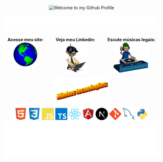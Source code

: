 <!-- "Hero" Header -->
<div align="center">
  <img src="https://github.com/BrunnerLivio/brunnerlivio/blob/master/images/welcome.png?raw=true" style="max-width: 100%;" alt="Welcome to my Github Profile" />
  <br />
  <br />
  <img height="50" alt="Me chamo Guilherme" src="images/personal_note.svg" />
  <br />
  <br />
</div>

<!-- Social -->
<div align="center" style="display:flex; justify-content:center; gap:40px; align-items:flex-start;">
  
  <div align="center">
    <strong>Acesse meu site:</strong>
    <br />
    <a href="https://portifolio-guilherme-eosin.vercel.app/">
      <img src="images/globe.gif" alt="Globe" height="80">
    </a>
  </div>

  <div align="center">
    <strong>Veja meu Linkedin:</strong>
    <br />
    <a href="https://www.linkedin.com/in/guilhermebrasill/">
      <img src="images/linkedin.gif" alt="Linkedin" height="100">
    </a>
  </div>

  <div align="center">
    <strong>Escute músicas legais:</strong>
    <br />
    <a href="https://www.youtube.com/watch?v=hN5X4kGhAtU&list=RDhN5X4kGhAtU&start_radio=1">
      <img src="images/music.gif" alt="Music" height="100">
    </a>
  </div>

</div>

<p align="center">
  <img height="80" src="/images/wordart.png" alt="WordArt Title" />
</p>

<div align="center">
  <img title="HTML5" alt="HTML" height="40" width="40" src="https://raw.githubusercontent.com/devicons/devicon/master/icons/html5/html5-original.svg">
  <img title="CSS3" alt="CSS" height="40" width="40" src="https://raw.githubusercontent.com/devicons/devicon/master/icons/css3/css3-original.svg">
  <img title="JavaScript" alt="Js" height="40" width="40" src="https://raw.githubusercontent.com/devicons/devicon/master/icons/javascript/javascript-plain.svg">
  <img title="TypeScript" alt="Ts" height="40" width="40" src="https://raw.githubusercontent.com/devicons/devicon/master/icons/typescript/typescript-plain.svg">
  <img title="React" alt="React" height="40" width="40" src="https://raw.githubusercontent.com/devicons/devicon/master/icons/react/react-original.svg">
  <img title="Angular" alt="Angular" height="40" width="40" src="https://raw.githubusercontent.com/devicons/devicon/master/icons/angularjs/angularjs-original.svg">
  <img title="Next.js" alt="Next.js" height="40" width="40" src="https://raw.githubusercontent.com/devicons/devicon/master/icons/nextjs/nextjs-original.svg">
  <img title="Git" alt="Git" height="40" width="40" src="https://raw.githubusercontent.com/devicons/devicon/master/icons/git/git-original.svg">
  <img title="SQL" alt="SQL" height="40" width="40" src="https://raw.githubusercontent.com/devicons/devicon/master/icons/mysql/mysql-original.svg">
  <img title="Python" alt="Python" height="40" width="40" src="https://raw.githubusercontent.com/devicons/devicon/master/icons/python/python-original.svg">
</div>

<!-- Footer -->
<div align="center">
<img height="120" alt="Obrigado pela visita, até a proxima" width="100%" src="/images/marquee.svg" />
<br />
</div>
